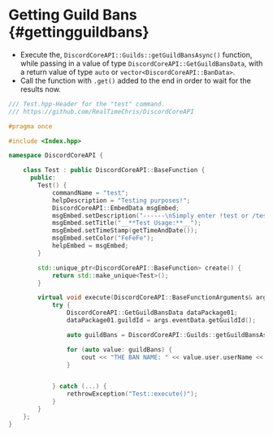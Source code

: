 Getting Guild Bans {#gettingguildbans}
============
- Execute the, `DiscordCoreAPI::Guilds::getGuildBansAsync()` function, while passing in a value of type `DiscordCoreAPI::GetGuildBansData`, with a return value of type `auto` or `vector<DiscordCoreAPI::BanData>`.
- Call the function with `.get()` added to the end in order to wait for the results now.

```cpp
/// Test.hpp-Header for the "test" command.
/// https://github.com/RealTimeChris/DiscordCoreAPI

#pragma once

#include <Index.hpp>

namespace DiscordCoreAPI {

	class Test : public DiscordCoreAPI::BaseFunction {
	  public:
		Test() {
			commandName = "test";
			helpDescription = "Testing purposes!";
			DiscordCoreAPI::EmbedData msgEmbed;
			msgEmbed.setDescription("------\nSimply enter !test or /test!\n------");
			msgEmbed.setTitle("__**Test Usage:**__");
			msgEmbed.setTimeStamp(getTimeAndDate());
			msgEmbed.setColor("FeFeFe");
			helpEmbed = msgEmbed;
		}

		std::unique_ptr<DiscordCoreAPI::BaseFunction> create() {
			return std::make_unique<Test>();
		}

		virtual void execute(DiscordCoreAPI::BaseFunctionArguments& args) {
			try {
				DiscordCoreAPI::GetGuildBansData dataPackage01;
				dataPackage01.guildId = args.eventData.getGuildId();

				auto guildBans = DiscordCoreAPI::Guilds::getGuildBansAsync(dataPackage01).get();

				for (auto value: guildBans) {
					cout << "THE BAN NAME: " << value.user.userName << endl;
				}


			} catch (...) {
				rethrowException("Test::execute()");
			}
		}
	};
}
```
